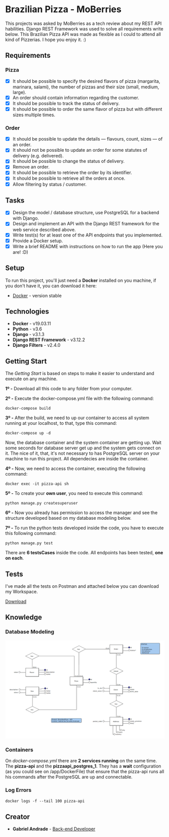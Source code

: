 # Brazilian Pizza - MoBerries

This projects was asked by MoBerries as a tech review about my REST API habilities. Django REST Framework was used to solve all requirements write below. This Brazilian Pizza API was made as flexible as I could to attend all kind of Pizzerias. I hope you enjoy it. :)
## Requirements

### Pizza

- [x] It should be possible to specify the desired flavors of pizza (margarita, marinara, salami), the number of pizzas and their size (small, medium, large).
- [x] An order should contain information regarding the customer.
- [x] It should be possible to track the status of delivery.
- [x] It should be possible to order the same flavor of pizza but with different sizes multiple times.

### Order

- [x] It should be possible to update the details — flavours, count, sizes — of an order.
- [x] It should not be possible to update an order for some statutes of delivery (e.g. delivered).
- [x] It should be possible to change the status of delivery.
- [x] Remove an order.
- [x] It should be possible to retrieve the order by its identifier.
- [x] It should be possible to retrieve all the orders at once.
- [x] Allow filtering by status / customer.

## Tasks

- [x] Design the model / database structure, use PostgreSQL for a backend with Django.
- [x] Design and implement an API with the Django REST framework for the web service described above.
- [x] Write test(s) for at least one of the API endpoints that you implemented.
- [x] Provide a Docker setup.
- [x] Write a brief README with instructions on how to run the app (Here you are! :D)

## Setup

To run this project, you'll just need a **Docker** installed on you machine, if you don't have it, you can download it here:

* [Docker](https://www.docker.com/products/docker-desktop) - version stable

## Technologies

* **Docker** - v19.03.11
* **Python** - v3.6
* **Django** - v3.1.3
* **Django REST Framework** - v3.12.2
* **Django Filters** - v2.4.0

## Getting Start

The *Getting Start* is based on steps to make it easier to understand and execute on any machine.

**1º -** Download all this code to any folder from your computer.

**2º -** Execute the docker-compose.yml file with the following command:

```
docker-compose build
```

**3º -** After the build, we need to up our container to access all system running at your localhost, to that, type this command:

```
docker-compose up -d
```

Now, the database container and the system container are getting up. Wait some seconds for database server get up and the system gets connect on it. The nice of it, that, it's not necessary to has PostgreSQL server on your machine to run this project. All dependecies are inside the container.

**4º -** Now, we need to access the container, executing the following command:

```
docker exec -it pizza-api sh
```

**5º -** To create your **own user**, you need to execute this command:

```
python manage.py createsuperuser
```

**6º -** Now you already has permission to access the manager and see the structure developed based on my database modeling below.

**7º -** To run the python tests developed inside the code, you have to execute this following command:

```
python manage.py test
```

There are **6 testsCases** inside the code. All endpoints has been tested, **one on each**.

## Tests

I've made all the tests on Postman and attached below you can download my Workspace.

[Download]()

## Knowledge

### Database Modeling

![Data Modeling](https://github.com/gabrielcandrade/pizza-api/blob/master/media/database.png?raw=true)

### Containers

On *docker-compose.yml* there are **2 services running** on the same time. The **pizza-api** and the **pizzaapi_postgres_1**. They has a **wait** configuration (as you could see on /app/DockerFile) that ensure that the pizza-api runs all his commands after the PostgreSQL are up and connectable.

### Log Errors

```
docker logs -f --tail 100 pizza-api
```

## Creator

* **Gabriel Andrade** - [Back-end Developer](https://github.com/gabrielcandrade/)